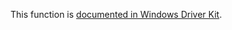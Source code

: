 This function is [documented in Windows Driver Kit](https://learn.microsoft.com/en-us/windows-hardware/drivers/ddi/ntifs/nf-ntifs-rtlrandom).

